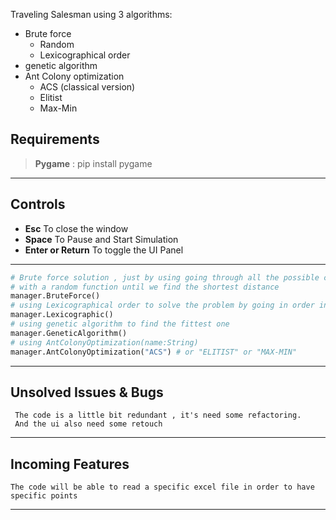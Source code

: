  Traveling Salesman using 3 algorithms:
 - Brute force
   - Random
   - Lexicographical order
 - genetic algorithm
 - Ant Colony optimization
   - ACS (classical version)
   - Elitist
   - Max-Min

## Requirements
> **Pygame** : pip install pygame

---
## Controls
- **Esc**   To close the window
- **Space** To Pause and Start Simulation
- **Enter or Return** To toggle the UI Panel
---
```python:main.py
# Brute force solution , just by using going through all the possible combination 
# with a random function until we find the shortest distance
manager.BruteForce() 
# using Lexicographical order to solve the problem by going in order into all the possible routes
manager.Lexicographic()
# using genetic algorithm to find the fittest one
manager.GeneticAlgorithm()
# using AntColonyOptimization(name:String) 
manager.AntColonyOptimization("ACS") # or "ELITIST" or "MAX-MIN"

```
---
## Unsolved Issues & Bugs
     The code is a little bit redundant , it's need some refactoring.
     And the ui also need some retouch
---
## Incoming Features
	The code will be able to read a specific excel file in order to have specific points
---
